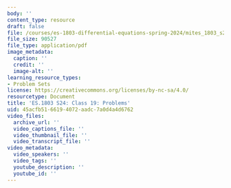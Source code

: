 ```yaml
---
body: ''
content_type: resource
draft: false
file: /courses/es-1803-differential-equations-spring-2024/mites_1803_s24_day19-problems.pdf
file_size: 90527
file_type: application/pdf
image_metadata:
  caption: ''
  credit: ''
  image-alt: ''
learning_resource_types:
- Problem Sets
license: https://creativecommons.org/licenses/by-nc-sa/4.0/
resourcetype: Document
title: 'ES.1803 S24: Class 19: Problems'
uid: 45acfb51-6619-4072-aadc-7a0d4a4d6762
video_files:
  archive_url: ''
  video_captions_file: ''
  video_thumbnail_file: ''
  video_transcript_file: ''
video_metadata:
  video_speakers: ''
  video_tags: ''
  youtube_description: ''
  youtube_id: ''
---
```

